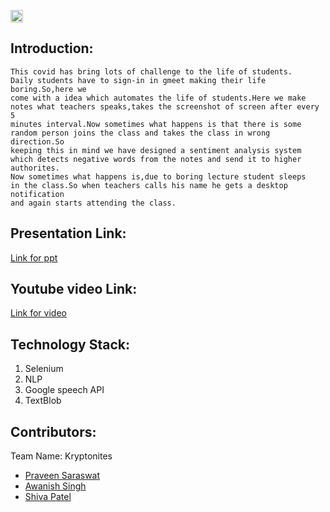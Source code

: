 <p align="center">
</p>

<a href="https://enyugma.iiitbh.ac.in/"> <img src="https://enyugma.iiitbh.ac.in/events/tech.html#top" height=20px> </a>


## Introduction:
    This covid has bring lots of challenge to the life of students.
    Daily students have to sign-in in gmeet making their life boring.So,here we
    come with a idea which automates the life of students.Here we make
    notes what teachers speaks,takes the screenshot of screen after every 5
    minutes interval.Now sometimes what happens is that there is some
    random person joins the class and takes the class in wrong direction.So
    keeping this in mind we have designed a sentiment analysis system
    which detects negative words from the notes and send it to higher authorites.
    Now sometimes what happens is,due to boring lecture student sleeps
    in the class.So when teachers calls his name he gets a desktop notification
    and again starts attending the class.


  
## Presentation Link:
  <a href="">Link for ppt </a>

## Youtube video Link:
  <a href="">Link for video </a>


## Technology Stack:
  1) Selenium
  2) NLP
  3) Google speech API
  4) TextBlob
  

## Contributors:

Team Name: Kryptonites

* [Praveen Saraswat](https://github.com/SaraswatPraveen)
* [Awanish Singh](https://github.com/ak-1-1)
* [Shiva Patel](https://github.com/Professorsergiolcdp)
